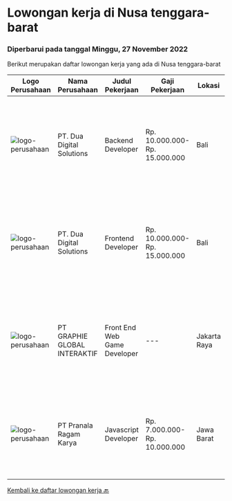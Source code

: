 
  # Lowongan kerja di Nusa tenggara-barat

  ### Diperbarui pada tanggal Minggu, 27 November 2022

  Berikut merupakan daftar lowongan kerja yang ada di Nusa tenggara-barat

  |Logo Perusahaan | Nama Perusahaan | Judul Pekerjaan | Gaji Pekerjaan | Lokasi | Deskripsi | Tanggal diunggah | Pranala |
  | -------------- | --------------- | --------------- | --------- | --------- | -------------- | ------- | ----------- |
  |![logo-perusahaan](https://image-service-cdn.seek.com.au/88b73afb9dce87178b763e985c68ae57d7794b34/ee4dce1061f3f616224767ad58cb2fc751b8d2dc)|PT. Dua Digital Solutions|Backend Developer|Rp. 10.000.000-Rp. 15.000.000|Bali|Hello tech Indonesia.Are you a backend engineer that are Passionate about tech and like challenges? We're looking for experienced independent people...|Rabu, 23 November 2022|https://www.jobstreet.co.id/id/job/backend-developer-4117336?token=0~c3594c63-310a-4ccd-bd9f-fdf3992dc80e&sectionRank=1&jobId=jobstreet-id-job-4117336|
|![logo-perusahaan](https://image-service-cdn.seek.com.au/0638cd50f0312ef2e7a06e1345329bde78c1e918/ee4dce1061f3f616224767ad58cb2fc751b8d2dc)|PT. Dua Digital Solutions|Frontend Developer|Rp. 10.000.000-Rp. 15.000.000|Bali|Hello tech Indonesia.Are you a frontend engineer that are Passionate about tech and like challenges?We're looking for experienced independent people...|Rabu, 23 November 2022|https://www.jobstreet.co.id/id/job/frontend-developer-4117352?token=0~c3594c63-310a-4ccd-bd9f-fdf3992dc80e&sectionRank=2&jobId=jobstreet-id-job-4117352|
|![logo-perusahaan](https://image-service-cdn.seek.com.au/f9a751ea24d68e4658d0eb7882e2db58a9b95cb0/ee4dce1061f3f616224767ad58cb2fc751b8d2dc)|PT GRAPHIE GLOBAL INTERAKTIF|Front End Web Game Developer|---|Jakarta Raya|Deskripsi Pekerjaan : Usia maksimal 40 tahun Pendidikan terakhir minimal D3 Menyenangi dunia aplikasi komputer dan pembuatan game Mempunyai kemampuan...|Senin, 21 November 2022|https://www.jobstreet.co.id/id/job/front-end-web-game-developer-4113870?token=0~c3594c63-310a-4ccd-bd9f-fdf3992dc80e&sectionRank=3&jobId=jobstreet-id-job-4113870|
|![logo-perusahaan](https://image-service-cdn.seek.com.au/8b751692970fe3027183d7723522b9a255a2863c/ee4dce1061f3f616224767ad58cb2fc751b8d2dc)|PT Pranala Ragam Karya|Javascript Developer|Rp. 7.000.000-Rp. 10.000.000|Jawa Barat|Dibutuhkan segera Javascript Developer dengan kriteria sebagai berikut: Bisa bekerja pada jam malam mengikuti zona waktu klien kami di Amerika....|Selasa, 22 November 2022|https://www.jobstreet.co.id/id/job/javascript-developer-4115091?token=0~c3594c63-310a-4ccd-bd9f-fdf3992dc80e&sectionRank=4&jobId=jobstreet-id-job-4115091|


  [Kembali ke daftar lowongan kerja 🔙](../README.md#daftar-lowongan-kerja)
  
